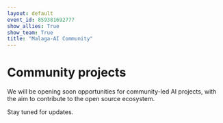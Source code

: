 ```yaml
---
layout: default
event_id: 859381692777
show_allies: True
show_team: True
title: "Malaga-AI Community"
---
```


# Community projects

We will be opening soon opportunities for community-led AI projects, with the aim to contribute to the open source ecosystem.

Stay tuned for updates.
